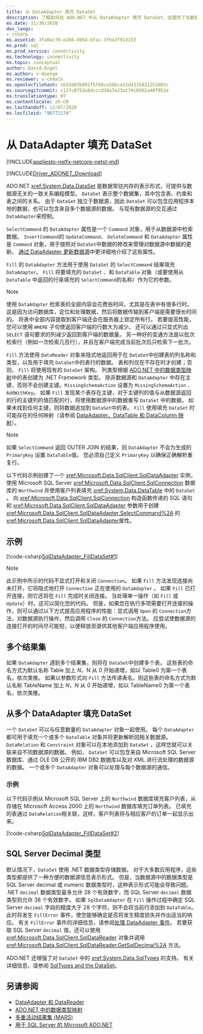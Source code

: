 ```yaml
---
title: 从 DataAdapter 填充 DataSet
description: 了解如何在 ADO.NET 中从 DataAdapter 填充 DataSet，这提供了与数据源无关的一致关系编程模型。
ms.date: 11/30/2020
dev_langs:
- csharp
ms.assetid: 3fa0ac7d-e266-4954-bfac-3fbe2f913153
ms.prod: sql
ms.prod_service: connectivity
ms.technology: connectivity
ms.topic: conceptual
author: David-Engel
ms.author: v-daenge
ms.reviewer: v-chmalh
ms.openlocfilehash: c632d83b092f5f68ce5bbca32d4315821252603c
ms.sourcegitcommit: c127c0752e84cccd38a7e23ac74c0362a40f952e
ms.translationtype: HT
ms.contentlocale: zh-CN
ms.lasthandoff: 12/07/2020
ms.locfileid: "96772174"
---
```

# <a name="populate-a-dataset-from-a-dataadapter"></a>从 DataAdapter 填充 DataSet

[!INCLUDE[appliesto-netfx-netcore-netst-md](../../includes/appliesto-netfx-netcore-netst-md.md)]

[!INCLUDE[Driver_ADONET_Download](../../includes/driver_adonet_download.md)]

ADO.NET <xref:System.Data.DataSet> 是数据常驻内存的表示形式，可提供与数据源无关的一致关系编程模型。 `DataSet` 表示整个数据集，其中包含表、约束和表之间的关系。 由于 `DataSet` 独立于数据源，因此 `DataSet` 可以包含应用程序本地的数据，也可以包含来自多个数据源的数据。 与现有数据源的交互通过 `DataAdapter`来控制。

`SelectCommand` 的 `DataAdapter` 属性是一个 `Command` 对象，用于从数据源中检索数据。 `InsertCommand`的 `UpdateCommand`、 `DeleteCommand` 和 `DataAdapter` 属性是 `Command` 对象，用于按照对 `DataSet`中数据的修改来管理对数据源中数据的更新。 [通过 DataAdapter 更新数据源](update-data-sources-with-dataadapters.md)中更详细地介绍了这些属性。

`Fill` 的 `DataAdapter` 方法用于使用 `DataSet` 的 `SelectCommand` 结果填充 `DataAdapter`。 `Fill` 将要填充的 `DataSet` 、和 `DataTable` 对象（或要使用从 `DataTable` 中返回的行来填充的 `SelectCommand`的名称）作为它的参数。

> [!NOTE]
> 使用 `DataAdapter` 检索表的全部内容会花费些时间，尤其是在表中有很多行时。 这是因为访问数据库，定位和处理数据，然后将数据传输到客户端是需要很长时间的。 将表中全部内容提取到客户端还会在服务器上锁定所有行。 若要提高性能，您可以使用 `WHERE` 子句使返回客户端的行数大为减少。 还可以通过只显式列出 `SELECT` 语句要求的列减少返回到客户端的数据量。 另一种好的变通方法是以批次检索行（例如一次检索几百行），并且在客户端完成当前批次后只检索下一批次。

`Fill` 方法使用 `DataReader` 对象来隐式地返回用于在 `DataSet`中创建表的列名称和类型，以及用于填充 `DataSet`中的表行的数据。 表和列仅在不存在时才创建；否则， `Fill` 将使用现有的 `DataSet` 架构。 列类型根据 [ADO.NET 中的数据类型映射](data-type-mappings-ado-net.md)中的表创建为 .NET Framework 类型。 除非数据源和 `DataAdapter` 中存在主键，否则不会创建主键。`MissingSchemaAction` 设置为 `MissingSchemaAction` **.** `AddWithKey`。 如果 `Fill` 发现某个表存在主键，对于主键列的值与从数据源返回的行的主键列的值匹配的行，将使用数据源中的数据重写 `DataSet` 中的数据。 如果未找到任何主键，则将数据追加到 `DataSet`中的表。 `Fill` 使用填充 `DataSet` 时可能存在的任何映射（请参阅 [DataAdapter、DataTable 和 DataColumn 映射](dataadapter-datatable-datacolumn-mappings.md)）。

> [!NOTE]
> 如果 `SelectCommand` 返回 OUTER JOIN 的结果，则 `DataAdapter` 不会为生成的 `PrimaryKey` 设置 `DataTable`值。 您必须自己定义 `PrimaryKey` 以确保正确解析重复行。

以下代码示例创建了一个 <xref:Microsoft.Data.SqlClient.SqlDataAdapter> 实例，使用 Microsoft SQL Server <xref:Microsoft.Data.SqlClient.SqlConnection> 数据库的 `Northwind` 并使用客户列表填充 <xref:System.Data.DataTable> 中的 `DataSet` 。 向 <xref:Microsoft.Data.SqlClient.SqlConnection> 构造函数传递的 SQL 语句和 <xref:Microsoft.Data.SqlClient.SqlDataAdapter> 参数用于创建 <xref:Microsoft.Data.SqlClient.SqlDataAdapter.SelectCommand%2A> 的 <xref:Microsoft.Data.SqlClient.SqlDataAdapter>属性。

## <a name="example"></a>示例

[!code-csharp[SqlDataAdapter_FillDataSet#1](~/../sqlclient/doc/samples/SqlDataAdapter_FillDataSet.cs#1)]

> [!NOTE]
> 此示例中所示的代码不显式打开和关闭 `Connection`。 如果 `Fill` 方法发现连接尚未打开，它将隐式地打开 `Connection` 正在使用的 `DataAdapter` 。 如果 `Fill` 已打开连接，则它还将在 `Fill` 完成时关闭连接。 当处理单一操作（如 `Fill` 或 `Update`）时，这可以简化您的代码。 但是，如果您在执行多项需要打开连接的操作，则可以通过以下方式提高应用程序的性能：显式调用 `Open` 的 `Connection`方法，对数据源执行操作，然后调用 `Close` 的 `Connection`方法。 应尝试使数据源的连接打开的时间尽可能短，以便释放资源供其他客户端应用程序使用。

## <a name="multiple-result-sets"></a>多个结果集

如果 `DataAdapter` 遇到多个结果集，则将在 `DataSet`中创建多个表。 这些表的命名方式为默认名称 Table 加上 *N*，N 从 0 开始递增，如以 Table0 为第一个表名，依次类推。 如果以参数形式向 `Fill` 方法传递表名，则这些表的命名方式为默认名称 TableName 加上 *N*，N 从 0 开始递增，如以 TableName0 为第一个表名，依次类推。  
  
## <a name="populating-a-dataset-from-multiple-dataadapters"></a>从多个 DataAdapter 填充 DataSet  

 一个 `DataSet` 可以与任意数量的 `DataAdapter` 对象一起使用。 每个 `DataAdapter` 都可用于填充一个或多个 `DataTable` 对象并将更新解析回相关数据源。 `DataRelation` 和 `Constraint` 对象可以在本地添加到 `DataSet` ，这样您就可以关联来自不同数据源的数据。 例如， `DataSet` 可以包含来自 Microsoft SQL Server 数据库、通过 OLE DB 公开的 IBM DB2 数据库以及对 XML 进行流处理的数据源的数据。 一个或多个 `DataAdapter` 对象可以处理与每个数据源的通信。  
  
### <a name="example"></a>示例  

 以下代码示例从 Microsoft SQL Server 上的 `Northwind` 数据库填充客户列表，从存储在 Microsoft Access 2000 上的 `Northwind` 数据库填充订单列表。 已填充的表通过 `DataRelation`相关联，这样，客户列表将与相应客户的订单一起显示出来。

[!code-csharp[SqlDataAdapter_FillDataSet#2](~/../sqlclient/doc/samples/SqlDataAdapter_FillDataSet.cs#2)]

## <a name="sql-server-decimal-type"></a>SQL Server Decimal 类型

默认情况下，`DataSet` 使用 .NET 数据类型存储数据。 对于大多数应用程序，这些类型都提供了一种方便的数据源信息表示形式。 但是，当数据源中的数据类型是 SQL Server decimal 或 numeric 数据类型时，这种表示形式可能会导致问题。 .NET `decimal` 数据类型最多允许 28 个有效数字，而 SQL Server `decimal` 数据类型则允许 38 个有效数字。 如果 `SqlDataAdapter` 在 `Fill` 操作过程中确定 SQL Server `decimal` 字段的精度大于 28 个字符，则不会将当前行添加到 `DataTable`。 此时将发生 `FillError` 事件，使您能够确定是否将发生精度损失并作出适当的响应。 有关 `FillError` 事件的详细信息，请参阅[处理 DataAdapter 事件](handle-dataadapter-events.md)。 若要获取 SQL Server `decimal` 值，还可以使用 <xref:Microsoft.Data.SqlClient.SqlDataReader> 对象并调用 <xref:Microsoft.Data.SqlClient.SqlDataReader.GetSqlDecimal%2A> 方法。

ADO.NET 还增强了对 `DataSet` 中的 <xref:System.Data.SqlTypes> 的支持。 有关详细信息，请参阅 [SqlTypes and the DataSet](./sql/sqltypes-dataset.md)。

## <a name="see-also"></a>另请参阅

- [DataAdapter 和 DataReader](dataadapters-datareaders.md)
- [ADO.NET 中的数据类型映射](data-type-mappings-ado-net.md)
- [多重活动结果集 (MARS)](./sql/multiple-active-result-sets-mars.md)
- [用于 SQL Server 的 Microsoft ADO.NET](microsoft-ado-net-sql-server.md)
